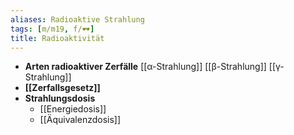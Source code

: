 ```yaml
---
aliases: Radioaktive Strahlung
tags: [m/m19, f/🕶️]
title: Radioaktivität
---
```

- **Arten radioaktiver Zerfälle**
	[[α-Strahlung]]
	[[β-Strahlung]]
	[[γ-Strahlung]]
- **[[Zerfallsgesetz]]**
- **Strahlungsdosis**
	- [[Energiedosis]]
	- [[Äquivalenzdosis]]